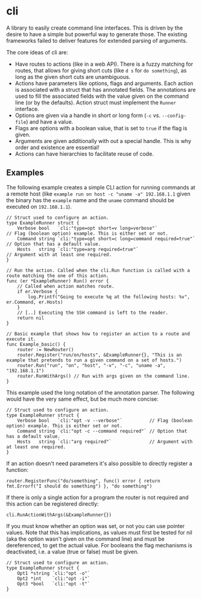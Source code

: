 # cli

A library to easily create command line interfaces. This is driven by the desire to have a simple but powerful way to
generate those. The existing frameworks failed to deliver features for extended parsing of arguments.

The core ideas of cli are:

* Have routes to actions (like in a web API). There is a fuzzy matching for routes, that allows for giving short cuts
  (like `d s` for `do something`), as long as the given short cuts are unambiguous.
* Actions have parameters like options, flags and arguments. Each action is associated with a struct that has annotated
  fields. The annotations are used to fill the associated fields with the value given on the command line (or by the
  defaults). Action struct must implement the `Runner` interface.
* Options are given via a handle in short or long form (`-c` vs. `--config-file`) and have a value.
* Flags are options with a boolean value, that is set to `true` if the flag is given.
* Arguments are given additionally with out a special handle. This is why order and existence are essential!
* Actions can have hierarchies to facilitate reuse of code.


## Examples

The following example creates a simple CLI action for running commands at a remote host (like `example run on host -c
"uname -a" 192.168.1.1` given the binary has the `example` name and the `uname` command should be executed on
`192.168.1.1`).

	// Struct used to configure an action.
	type ExampleRunner struct {
		Verbose bool   `cli:"type=opt short=v long=verbose"`               // Flag (boolean option) example. This is either set or not.
		Command string `cli:"type=opt short=c long=command required=true"` // Option that has a default value.
		Hosts   string `cli:"type=arg required=true"`                      // Argument with at least one required.
	}
	
	// Run the action. Called when the cli.Run function is called with a route matching the one of this action.
	func (er *ExampleRunner) Run() error {
		// Called when action matches route.
		if er.Verbose {
			log.Printf("Going to execute %q at the following hosts: %v", er.Command, er.Hosts)
		}
		// [..] Executing the SSH command is left to the reader.
		return nil
	}
	
	// Basic example that shows how to register an action to a route and execute it.
	func Example_basic() {
		router := NewRouter()
		router.Register("run/on/hosts", &ExampleRunner{}, "This is an example that pretends to run a given command on a set of hosts.")
		router.Run("run", "on", "host", "-v", "-c", "uname -a", "192.168.1.1")
		router.RunWithArgs() // Run with args given on the command line.
	}

This example used the long notation of the annotation parser. The following would have the very same effect, but be much
more concise:

	// Struct used to configure an action.
	type ExampleRunner struct {
		Verbose bool   `cli:"opt -v --verbose"`          // Flag (boolean option) example. This is either set or not.
		Command string `cli:"opt -c --command required"` // Option that has a default value.
		Hosts   string `cli:"arg required"`              // Argument with at least one required.
	}

If an action doesn't need parameters it's also possible to directly register a function:

	router.RegisterFunc("do/something", func() error { return fmt.Errorf("I should do something") }, "do something")

If there is only a single action for a program the router is not required and this action can be registered directly:

	cli.RunActionWithArgs(&ExampleRunner{})

If you must know whether an option was set, or not you can use pointer values. Note that this has implications, as values must first be tested for nil (aka the option wasn't given on the command line) and must be dereferenced, to get the actual value. For booleans the flag mechanisms is deactivated, i.e. a value (true or false) must be given.

	// Struct used to configure an action.
	type ExampleRunner struct {
		Opt1 *string `cli:"opt -o"`
		Opt2 *int    `cli:"opt -i"`
		Opt3 *bool   `cli:"opt -t"`
	}

